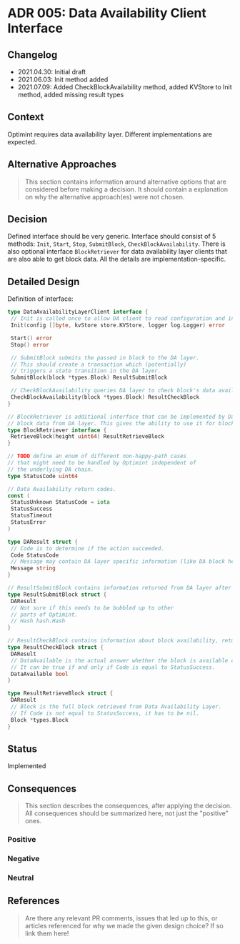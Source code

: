 # ADR 005: Data Availability Client Interface

## Changelog

- 2021.04.30: Initial draft
- 2021.06.03: Init method added
- 2021.07.09: Added CheckBlockAvailability method, added KVStore to Init method, added missing result types

## Context

Optimint requires data availability layer. Different implementations are expected.

## Alternative Approaches

> This section contains information around alternative options that are considered before making a decision. It should contain a explanation on why the alternative approach(es) were not chosen.

## Decision

Defined interface should be very generic.
Interface should consist of 5 methods: `Init`, `Start`, `Stop`, `SubmitBlock`, `CheckBlockAvailability`.
There is also optional interface `BlockRetriever` for data availability layer clients that are also able to get block data.
All the details are implementation-specific.

## Detailed Design

Definition of interface:

```go
type DataAvailabilityLayerClient interface {
 // Init is called once to allow DA client to read configuration and initialize resources.
 Init(config []byte, kvStore store.KVStore, logger log.Logger) error

 Start() error
 Stop() error

 // SubmitBlock submits the passed in block to the DA layer.
 // This should create a transaction which (potentially)
 // triggers a state transition in the DA layer.
 SubmitBlock(block *types.Block) ResultSubmitBlock

 // CheckBlockAvailability queries DA layer to check block's data availability.
 CheckBlockAvailability(block *types.Block) ResultCheckBlock
}

// BlockRetriever is additional interface that can be implemented by Data Availability Layer Client that is able to retrieve
// block data from DA layer. This gives the ability to use it for block synchronization.
type BlockRetriever interface {
 RetrieveBlock(height uint64) ResultRetrieveBlock
}

// TODO define an enum of different non-happy-path cases
// that might need to be handled by Optimint independent of
// the underlying DA chain.
type StatusCode uint64

// Data Availability return codes.
const (
 StatusUnknown StatusCode = iota
 StatusSuccess
 StatusTimeout
 StatusError
)

type DAResult struct {
 // Code is to determine if the action succeeded.
 Code StatusCode
 // Message may contain DA layer specific information (like DA block height/hash, detailed error message, etc)
 Message string
}

// ResultSubmitBlock contains information returned from DA layer after block submission.
type ResultSubmitBlock struct {
 DAResult
 // Not sure if this needs to be bubbled up to other
 // parts of Optimint.
 // Hash hash.Hash
}

// ResultCheckBlock contains information about block availability, returned from DA layer client.
type ResultCheckBlock struct {
 DAResult
 // DataAvailable is the actual answer whether the block is available or not.
 // It can be true if and only if Code is equal to StatusSuccess.
 DataAvailable bool
}

type ResultRetrieveBlock struct {
 DAResult
 // Block is the full block retrieved from Data Availability Layer.
 // If Code is not equal to StatusSuccess, it has to be nil.
 Block *types.Block
}
```
>

## Status

Implemented

## Consequences

> This section describes the consequences, after applying the decision. All consequences should be summarized here, not just the "positive" ones.

### Positive

### Negative

### Neutral

## References

> Are there any relevant PR comments, issues that led up to this, or articles referenced for why we made the given design choice? If so link them here!
